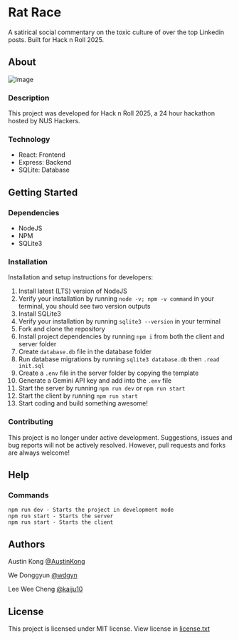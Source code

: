 # Rat Race
A satirical social commentary on the toxic culture of over the top Linkedin posts. Built for Hack n Roll 2025.
## About
<!--An image to show your project-->
![Image](Image.png)
### Description
This project was developed for Hack n Roll 2025, a 24 hour hackathon hosted by NUS Hackers.
### Technology
* React: Frontend
* Express: Backend
* SQLite: Database
## Getting Started
### Dependencies
* NodeJS
* NPM
* SQLite3
### Installation
<!--Installation and setup instructions for developers-->
Installation and setup instructions for developers:
1. Install latest (LTS) version of NodeJS
2. Verify your installation by running `node -v; npm -v command` in your terminal, you should see two version outputs
3. Install SQLite3
4. Verify your installation by running `sqlite3 --version` in your terminal
5. Fork and clone the repository
6. Install project dependencies by running `npm i` from both the client and server folder
7. Create `database.db` file in the database folder
8. Run database migrations by running `sqlite3 database.db` then `.read init.sql`
9. Create a `.env` file in the server folder by copying the template
10. Generate a Gemini API key and add into the `.env` file
11. Start the server by running `npm run dev` or `npm run start`
12. Start the client by running `npm run start`
13. Start coding and build something awesome!
### Contributing
This project is no longer under active development. Suggestions, issues and bug reports will not be actively resolved. However, pull requests and forks are always welcome!
## Help
### Commands
```
npm run dev - Starts the project in development mode
npm run start - Starts the server
npm run start - Starts the client
```
## Authors
<!--List of authors with links to their GitHub-->
Austin Kong [@AustinKong](https://github.com/AustinKong)

We Donggyun [@wdgyn](https://github.com/wdgyn)

Lee Wee Cheng [@kaiju10](https://github.com/kaiju10)
## License
<!--Simple description of license, linked to license.txt file-->
This project is licensed under MIT license. View license in [license.txt](license.txt)
